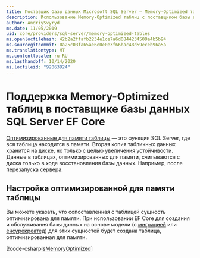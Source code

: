 ```yaml
---
title: Поставщик базы данных Microsoft SQL Server — Memory-Optimized таблицы EF Core
description: Использование Memory-Optimized таблиц с поставщиком базы данных SQL Server Entity Framework Core
author: AndriySvyryd
ms.date: 11/05/2019
uid: core/providers/sql-server/memory-optimized-tables
ms.openlocfilehash: 42b2a2ffafb2234e1ce7a6d0844234509a4b5b94
ms.sourcegitcommit: 0a25c03fa65ae6e0e0e3f66bac48d59eceb96a5a
ms.translationtype: MT
ms.contentlocale: ru-RU
ms.lasthandoff: 10/14/2020
ms.locfileid: "92063924"
---
```

# <a name="memory-optimized-tables-support-in-sql-server-ef-core-database-provider"></a>Поддержка Memory-Optimized таблиц в поставщике базы данных SQL Server EF Core

[Оптимизированные для памяти таблицы](/sql/relational-databases/in-memory-oltp/memory-optimized-tables) — это функция SQL Server, где вся таблица находится в памяти. Вторая копия табличных данных хранится на диске, но только с целью увеличения устойчивости. Данные в таблицах, оптимизированных для памяти, считываются с диска только в ходе восстановления базы данных. Например, после перезапуска сервера.

## <a name="configuring-a-memory-optimized-table"></a>Настройка оптимизированной для памяти таблицы

Вы можете указать, что сопоставленная с таблицей сущность оптимизирована для памяти. При использовании EF Core для создания и обслуживания базы данных на основе модели (с [миграцией](xref:core/managing-schemas/migrations/index) или [енсурекреатед](/dotnet/api/Microsoft.EntityFrameworkCore.Storage.IDatabaseCreator.EnsureCreated)) для этих сущностей будет создана таблица, оптимизированная для памяти.

[!code-csharp[IsMemoryOptimized](../../../../samples/core/SqlServer/InMemory/InMemoryContext.cs?name=IsMemoryOptimized)]
